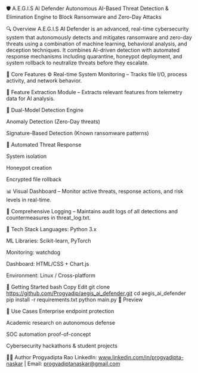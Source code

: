 🛡️ A.E.G.I.S AI Defender
Autonomous AI-Based Threat Detection & Elimination Engine to Block Ransomware and Zero-Day Attacks

🔍 Overview
A.E.G.I.S AI Defender is an advanced, real-time cybersecurity system that autonomously detects and mitigates ransomware and zero-day threats using a combination of machine learning, behavioral analysis, and deception techniques. It combines AI-driven detection with automated response mechanisms including quarantine, honeypot deployment, and system rollback to neutralize threats before they escalate.

🧠 Core Features
⚙️ Real-time System Monitoring – Tracks file I/O, process activity, and network behavior.

🧬 Feature Extraction Module – Extracts relevant features from telemetry data for AI analysis.

🤖 Dual-Model Detection Engine

Anomaly Detection (Zero-Day threats)

Signature-Based Detection (Known ransomware patterns)

🎯 Automated Threat Response

System isolation

Honeypot creation

Encrypted file rollback

📊 Visual Dashboard – Monitor active threats, response actions, and risk levels in real-time.

📝 Comprehensive Logging – Maintains audit logs of all detections and countermeasures in threat_log.txt.

🧰 Tech Stack
Languages: Python 3.x

ML Libraries: Scikit-learn, PyTorch

Monitoring: watchdog

Dashboard: HTML/CSS + Chart.js

Environment: Linux / Cross-platform

🚀 Getting Started
bash
Copy
Edit
git clone https://github.com/Progyadip/aegis_ai_defender.git
cd aegis_ai_defender
pip install -r requirements.txt
python main.py
📸 Preview


🧪 Use Cases
Enterprise endpoint protection

Academic research on autonomous defense

SOC automation proof-of-concept

Cybersecurity hackathons & student projects

👨‍💻 Author
Progyadipta Rao
LinkedIn: www.linkedin.com/in/progyadipta-naskar | Email: progyadiptanaskar@gmail.com
